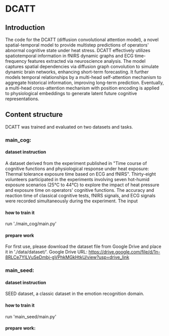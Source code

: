 # DCATT
## Introduction
The code for the DCATT (diffusion convolutional attention model), a novel spatial-temporal model to provide multistep predictions of operators' abnormal cognitive state under heat stress. DCATT effectively utilizes spatiotemporal information in fNIRS dynamic graphs and ECG time-frequency features extracted via neuroscience analysis. The model captures spatial dependencies via diffusion graph convolution to simulate dynamic brain networks, enhancing short-term forecasting. It further models temporal relationships by a multi-head self-attention mechanism to aggregate historical information, improving long-term prediction. Eventually, a multi-head cross-attention mechanism with position encoding is applied to physiological embeddings to generate latent future cognitive representations.

## Content structure
DCATT was trained and evaluated on two datasets and tasks.

### main_cog: 

#### dataset instruction
A dataset derived from the experiment published in "Time course of cognitive functions and physiological response under heat exposure: Thermal tolerance exposure time based on ECG and fNIRS". Thirty-eight volunteers participated in the experiments involving seven hot-humid exposure scenarios (25℃ to 44℃) to explore the impact of heat pressure and exposure time on operators' cognitive functions. The accuracy and reaction time of classical cognitive tests, fNIRS signals, and ECG signals were recorded simultaneously during the experiment. The input

#### how to train it
run './main_cog/main.py'

#### prepare work
For first use, please download the dataset file from Google Drive and place it in './data/dataset/'.
Google Drive URL: https://drive.google.com/file/d/1n-8RLCe7YILVuSeDmbj-gVPhkMGkHtkU/view?usp=drive_link


### main_seed:
#### dataset instruction
SEED dataset, a classic dataset in the emotion recognition domain.

#### how to train it
run 'main_seed/main.py'

#### prepare work:
